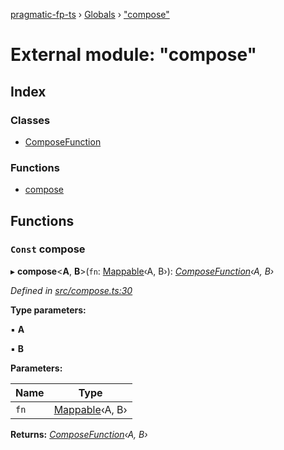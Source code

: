 [pragmatic-fp-ts](../README.md) › [Globals](../globals.md) › ["compose"](_compose_.md)

# External module: "compose"

## Index

### Classes

* [ComposeFunction](../classes/_compose_.composefunction.md)

### Functions

* [compose](_compose_.md#const-compose)

## Functions

### `Const` compose

▸ **compose**<**A**, **B**>(`fn`: [Mappable](_types_.md#mappable)‹A, B›): *[ComposeFunction](../classes/_compose_.composefunction.md)‹A, B›*

*Defined in [src/compose.ts:30](https://github.com/hermann-p/pragmatic-fp-ts/blob/d79a7fd/src/compose.ts#L30)*

**Type parameters:**

▪ **A**

▪ **B**

**Parameters:**

Name | Type |
------ | ------ |
`fn` | [Mappable](_types_.md#mappable)‹A, B› |

**Returns:** *[ComposeFunction](../classes/_compose_.composefunction.md)‹A, B›*
